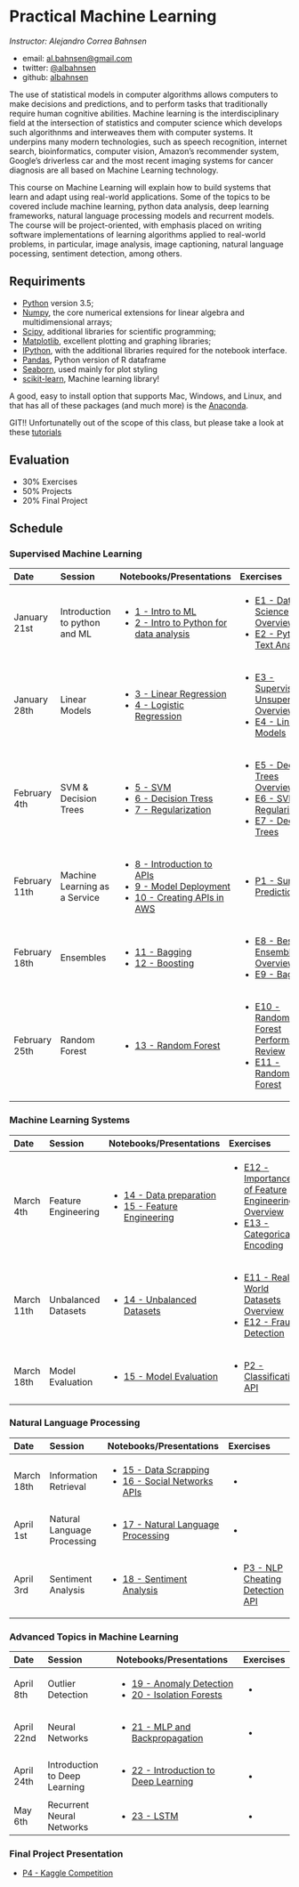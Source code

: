 # Practical Machine Learning

*Instructor: Alejandro Correa Bahnsen*

- email: <al.bahnsen@gmail.com>
- twitter: [@albahnsen](https://twitter.com/albahnsen)
- github: [albahnsen](http://github.com/albahnsen)


The use of statistical models in computer algorithms allows computers to make decisions and predictions, and to perform tasks that traditionally require human cognitive abilities. Machine learning is the interdisciplinary field at the intersection of statistics and computer science which develops such algorithnms and interweaves them with computer systems. It underpins many modern technologies, such as speech recognition, internet search, bioinformatics, computer vision, Amazon’s recommender system, Google’s driverless car and the most recent imaging systems for cancer diagnosis are all based on Machine Learning technology.

This course on Machine Learning will explain how to build systems that learn and adapt using real-world applications. Some of the topics to be covered include machine learning, python data analysis, deep learning frameworks, natural language processing models and recurrent models. The course will be project-oriented, with emphasis placed on writing software implementations of learning algorithms applied to real-world problems, in particular, image analysis, image captioning, natural language pocessing, sentiment detection, among others.

## Requiriments 
* [Python](http://www.python.org) version 3.5;
* [Numpy](http://www.numpy.org), the core numerical extensions for linear algebra and multidimensional arrays;
* [Scipy](http://www.scipy.org), additional libraries for scientific programming;
* [Matplotlib](http://matplotlib.sf.net), excellent plotting and graphing libraries;
* [IPython](http://ipython.org), with the additional libraries required for the notebook interface.
* [Pandas](http://pandas.pydata.org/), Python version of R dataframe
* [Seaborn](stanford.edu/~mwaskom/software/seaborn/), used mainly for plot styling
* [scikit-learn](http://scikit-learn.org), Machine learning library!

A good, easy to install option that supports Mac, Windows, and Linux, and that has all of these packages (and much more) is the [Anaconda](https://www.continuum.io/).

GIT!! Unfortunatelly out of the scope of this class, but please take a look at these [tutorials](https://help.github.com/articles/good-resources-for-learning-git-and-github/)

## Evaluation

* 30% Exercises
* 50% Projects
* 20% Final Project

## Schedule

### Supervised Machine Learning
| Date | Session         | Notebooks/Presentations          | Exercises |
| :----| :----| :------------- | :------------- | 
| January 21st | Introduction to python and ML | <ul><li>[1 - Intro to ML](https://nbviewer.jupyter.org/github/albahnsen/PracticalMachineLearningClass/blob/master/notebooks/01-IntroMachineLearning.ipynb) </li> <li>[2 - Intro to Python for data analysis](https://nbviewer.jupyter.org/github/albahnsen/PracticalMachineLearningClass/blob/master/notebooks/02-IntroPython_Numpy_Scypy_Pandas.ipynb) </li></ul> | <ul><li>[E1 - Data Science Overview](https://github.com/albahnsen/PracticalMachineLearningClass/blob/master/exercises/E1-DataScienceOverview) </li><li>[E2 - Python Text Analysis](https://nbviewer.jupyter.org/github/albahnsen/PracticalMachineLearningClass/blob/master/exercises/E2-%20Python%20Text%20Analysis.ipynb) </li>  </ul> | 
| January 28th | Linear Models | <ul><li>[3 - Linear Regression](https://nbviewer.jupyter.org/github/albahnsen/PracticalMachineLearningClass/blob/master/notebooks/03-linear_regression.ipynb) </li> <li>[4 - Logistic Regression](https://nbviewer.jupyter.org/github/albahnsen/PracticalMachineLearningClass/blob/master/notebooks/04-logistic_regression.ipynb) </li>  </ul> | <ul><li>[E3 - Supervised vs Unsupervised Overview]() </li> <li>[E4 - Linear Models]() </li> </ul> | 
| February 4th | SVM & Decision Trees  | <ul><li>[5 - SVM](https://nbviewer.jupyter.org/github/albahnsen/PracticalMachineLearningClass/blob/master/notebooks/05-SVM.ipynb) </li><li>[6 - Decision Tress](https://nbviewer.jupyter.org/github/albahnsen/PracticalMachineLearningClass/blob/master/notebooks/06-decision_trees.ipynb) </li><li>[7 - Regularization](https://nbviewer.jupyter.org/github/albahnsen/PracticalMachineLearningClass/blob/master/notebooks/07-regularization.ipynb) </li></ul> | <ul><li>[E5 - Decision Trees Overview](https://github.com/albahnsen/PracticalMachineLearningClass/blob/master/exercises/E5-DecisionTreesOverview.md) </li> <li>[E6 - SVM - Regularization](https://nbviewer.jupyter.org/github/albahnsen/PracticalMachineLearningClass/blob/master/exercises/E6-SVM%26Regularization.ipynb) </li> <li>[E7 - Decision Trees](https://nbviewer.jupyter.org/github/albahnsen/PracticalMachineLearningClass/blob/master/exercises/E7-DecisionTrees.ipynb) </li></ul> | 
| February 11th | Machine Learning as a Service | <ul>  <li>[8 - Introduction to APIs](https://nbviewer.jupyter.org/format/slides/github/albahnsen/PracticalMachineLearningClass/blob/master/notebooks/08-IntroductionToAPIs.ipynb#/) </li> <li>[9 - Model Deployment](https://nbviewer.jupyter.org/github/albahnsen/PracticalMachineLearningClass/blob/master/notebooks/09-Model_Deployment.ipynb) </li><li>[10 - Creating APIs in AWS](https://nbviewer.jupyter.org/format/slides/github/albahnsen/PracticalMachineLearningClass/blob/master/notebooks/10-CreatingAPIinAWS.ipynb#/) </li></ul> | <ul><li>[P1 - Survival Prediction API](https://nbviewer.jupyter.org/github/albahnsen/PracticalMachineLearningClass/blob/master/exercises/P1-UsedVehiclePricePrediction.ipynb) </li> </ul> | 
| February 18th |  Ensembles | <ul><li>[11 - Bagging](https://nbviewer.jupyter.org/github/albahnsen/PracticalMachineLearningClass/blob/master/notebooks/11-Ensembles_Bagging.ipynb) </li><li>[12 - Boosting](https://nbviewer.jupyter.org/github/albahnsen/PracticalMachineLearningClass/blob/master/notebooks/12-Ensembles_Boosting.ipynb) </li></ul> | <ul><li>[E8 - Best Ensemble Overview](https://github.com/albahnsen/PracticalMachineLearningClass/blob/master/exercises/E8-EnsembleTreesOverview.md) </li><li>[E9 - Bagging](https://nbviewer.jupyter.org/github/albahnsen/PracticalMachineLearningClass/blob/master/exercises/E9-Bagging.ipynb) </li> </ul> | 
| February 25th |  Random Forest | <ul><li>[13 - Random Forest](https://nbviewer.jupyter.org/github/albahnsen/PracticalMachineLearningClass/blob/master/notebooks/13-Ensembles_RandomForest.ipynb) </li></ul> | <ul><li>[E10 - Random Forest Performance Review](https://github.com/albahnsen/PracticalMachineLearningClass/blob/master/exercises/E10-RandomForestPerformanceReview.md) </li><li>[E11 - Random Forest](https://nbviewer.jupyter.org/github/albahnsen/PracticalMachineLearningClass/blob/master/exercises/E11-RandomForest.ipynb) </li> </ul> | 
 
 ### Machine Learning Systems
| Date | Session         | Notebooks/Presentations          | Exercises |
| :----| :----| :------------- | :------------- | 
| March 4th |  Feature Engineering | <ul><li>[14 - Data preparation](https://nbviewer.jupyter.org/github/albahnsen/PracticalMachineLearningClass/blob/master/notebooks/14-data_preparation.ipynb) </li> <li>[15 - Feature Engineering]() </li> </ul> | <ul><li>[E12 - Importance of Feature Engineering Overview]() </li> <li>[E13 - Categorical Encoding ](https://nbviewer.jupyter.org/github/albahnsen/PracticalMachineLearningClass/blob/master/exercises/E13-CategoricalEncoding.ipynb) </li> </ul> | 
| March 11th | Unbalanced Datasets  | <ul><li>[14 - Unbalanced Datasets]() </li></ul> | <ul><li>[E11 - Real World Datasets Overview]() </li> <li>[E12 - Fraud Detection]() </li>  </ul> | 
| March 18th |  Model Evaluation | <ul><li>[15 - Model Evaluation]() </li></ul> | <ul> <li>[P2 - Classification API]() </li></ul> | 


 ### Natural Language Processing
| Date | Session         | Notebooks/Presentations          | Exercises |
| :----| :----| :------------- | :------------- | 
| March 18th |  Information Retrieval | <ul><li>[15 - Data Scrapping]() </li><li>[16 - Social Networks APIs]() </li></ul> | <ul><li>[]() </li> </ul> | 
| April 1st | Natural Language Processing  | <ul><li>[17 - Natural Language Processing]() </li></ul> | <ul><li>[]() </li> </ul> | 
| April 3rd |  Sentiment Analysis | <ul><li>[18 - Sentiment Analysis]() </li></ul> | <ul><li>[P3 - NLP Cheating Detection API]() </li>  </ul> | 

 ### Advanced Topics in Machine Learning
| Date | Session         | Notebooks/Presentations          | Exercises |
| :----| :----| :------------- | :------------- | 
| April 8th | Outlier Detection | <ul><li>[19 - Anomaly Detection]() </li><li>[20 - Isolation Forests]() </li></ul> | <ul><li>[]() </li></ul> | 
| April 22nd | Neural Networks | <ul><li>[21 - MLP and Backpropagation]() </li></ul> | <ul><li>[]() </li> </ul> | 
| April 24th |  Introduction to Deep Learning | <ul><li>[22 - Introduction to Deep Learning]() </li></ul> | <ul><li>[]() </li> </ul> | 
| May 6th |  Recurrent Neural Networks| <ul><li>[23 - LSTM]() </li></ul> | <ul><li>[]() </li> </ul> | 


### Final Project Presentation 

* [P4 - Kaggle Competition]() 



